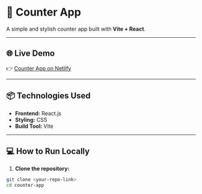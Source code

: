 # 🚀 Counter App

A simple and stylish counter app built with **Vite + React**.

---

## 🌐 Live Demo
👉 [Counter App on Netlify](https://your-netlify-link.netlify.app)

---

## 📦 Technologies Used
- **Frontend:** React.js  
- **Styling:** CSS  
- **Build Tool:** Vite  

---

## 💻 How to Run Locally
1. **Clone the repository:**
```bash
git clone <your-repo-link>
cd counter-app

